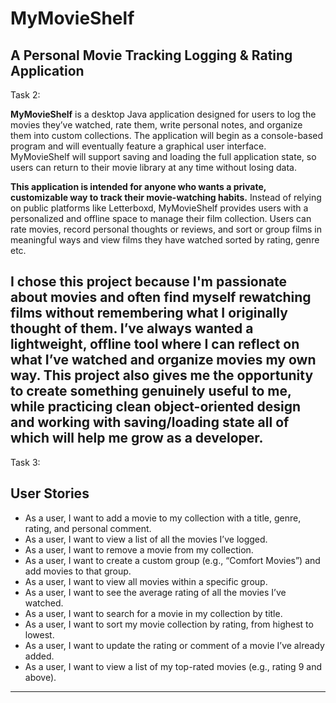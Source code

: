 # MyMovieShelf  
## A Personal Movie Tracking Logging & Rating Application


Task 2: 

**MyMovieShelf** is a desktop Java application designed for users to log the movies they’ve watched, rate them, write personal notes, and organize them into custom collections. The application will begin as a console-based program and will eventually feature a graphical user interface. MyMovieShelf will support saving and loading the full application state, so users can return to their movie library at any time without losing data.

**This application is intended for anyone who wants a private, customizable way to track their movie-watching habits.** Instead of relying on public platforms like Letterboxd, MyMovieShelf provides users with a personalized and offline space to manage their film collection. Users can rate movies, record personal thoughts or reviews, and sort or group films in meaningful ways and view films they have watched sorted by rating, genre etc.

**I chose this project because I'm passionate about movies and often find myself rewatching films without remembering what I originally thought of them. I’ve always wanted a lightweight, offline tool where I can reflect on what I’ve watched and organize movies my own way.** This project also gives me the opportunity to create something genuinely useful to me, while practicing clean object-oriented design and working with saving/loading state all of which will help me grow as a developer.
---

Task 3: 

## User Stories

- As a user, I want to add a movie to my collection with a title, genre, rating, and personal comment.
- As a user, I want to view a list of all the movies I’ve logged.
- As a user, I want to remove a movie from my collection.
- As a user, I want to create a custom group (e.g., “Comfort Movies”) and add movies to that group.
- As a user, I want to view all movies within a specific group.
- As a user, I want to see the average rating of all the movies I’ve watched.
- As a user, I want to search for a movie in my collection by title.
- As a user, I want to sort my movie collection by rating, from highest to lowest.
- As a user, I want to update the rating or comment of a movie I’ve already added.
- As a user, I want to view a list of my top-rated movies (e.g., rating 9 and above).




---

